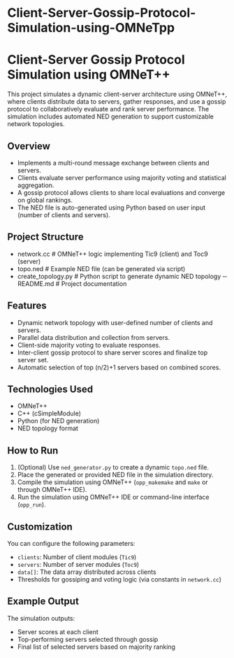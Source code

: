 # Client-Server-Gossip-Protocol-Simulation-using-OMNeTpp
# Client-Server Gossip Protocol Simulation using OMNeT++

This project simulates a dynamic client-server architecture using OMNeT++, where clients distribute data to servers, gather responses, and use a gossip protocol to collaboratively evaluate and rank server performance. The simulation includes automated NED generation to support customizable network topologies.

## Overview

- Implements a multi-round message exchange between clients and servers.
- Clients evaluate server performance using majority voting and statistical aggregation.
- A gossip protocol allows clients to share local evaluations and converge on global rankings.
- The NED file is auto-generated using Python based on user input (number of clients and servers).

## Project Structure

- network.cc # OMNeT++ logic implementing Tic9 (client) and Toc9 (server)
- topo.ned # Example NED file (can be generated via script)
- create_topology.py #  Python script to generate dynamic NED topology
─ README.md # Project documentation


## Features

- Dynamic network topology with user-defined number of clients and servers.
- Parallel data distribution and collection from servers.
- Client-side majority voting to evaluate responses.
- Inter-client gossip protocol to share server scores and finalize top server set.
- Automatic selection of top (n/2)+1 servers based on combined scores.

## Technologies Used

- OMNeT++
- C++ (cSimpleModule)
- Python (for NED generation)
- NED topology format

## How to Run

1. (Optional) Use `ned_generator.py` to create a dynamic `topo.ned` file.
2. Place the generated or provided NED file in the simulation directory.
3. Compile the simulation using OMNeT++ (`opp_makemake` and `make` or through OMNeT++ IDE).
4. Run the simulation using OMNeT++ IDE or command-line interface (`opp_run`).

## Customization

You can configure the following parameters:

- `clients`: Number of client modules (`Tic9`)
- `servers`: Number of server modules (`Toc9`)
- `data[]`: The data array distributed across clients
- Thresholds for gossiping and voting logic (via constants in `network.cc`)

## Example Output

The simulation outputs:
- Server scores at each client
- Top-performing servers selected through gossip
- Final list of selected servers based on majority ranking

